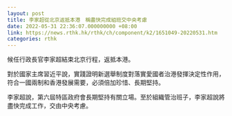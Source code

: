 ```yaml
---
layout: post
title: 李家超從北京返抵本港　稱盡快完成組班交中央考慮
date: 2022-05-31 22:36:07.000000000 +08:00
link: https://news.rthk.hk/rthk/ch/component/k2/1651049-20220531.htm
categories: rthk
---
```


候任行政長官李家超結束北京行程，返抵本港。

對於國家主席習近平說，實踐證明新選舉制度對落實愛國者治港發揮決定性作用，符合一國兩制和香港發展需要，必須倍加珍惜、長期堅持。

李家超說，第六屆特區政府會長期堅持有關立場。至於組織管治班子，李家超說將盡快完成工作，交由中央考慮。
